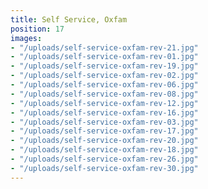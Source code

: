 ```yaml
---
title: Self Service, Oxfam
position: 17
images:
- "/uploads/self-service-oxfam-rev-21.jpg"
- "/uploads/self-service-oxfam-rev-01.jpg"
- "/uploads/self-service-oxfam-rev-19.jpg"
- "/uploads/self-service-oxfam-rev-02.jpg"
- "/uploads/self-service-oxfam-rev-06.jpg"
- "/uploads/self-service-oxfam-rev-08.jpg"
- "/uploads/self-service-oxfam-rev-12.jpg"
- "/uploads/self-service-oxfam-rev-16.jpg"
- "/uploads/self-service-oxfam-rev-03.jpg"
- "/uploads/self-service-oxfam-rev-17.jpg"
- "/uploads/self-service-oxfam-rev-20.jpg"
- "/uploads/self-service-oxfam-rev-18.jpg"
- "/uploads/self-service-oxfam-rev-26.jpg"
- "/uploads/self-service-oxfam-rev-30.jpg"
---
```


